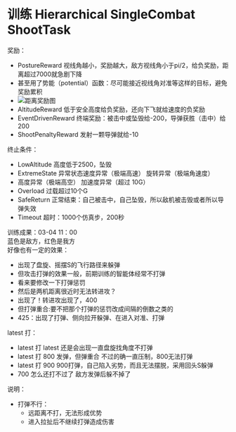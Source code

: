# 训练 Hierarchical SingleCombat ShootTask
奖励：
- PostureReward 视线角越小，奖励越大，敌方视线角小于pi/2，给负奖励，距离超过7000就急剧下降
- 甚至用了势能（potential）函数：尽可能接近视线角对准等这样的目标，避免奖励累积
- ![距离奖励图](../ppt/Posture%20reward.png)
- AltitudeReward 低于安全高度给负奖励，还向下飞就给速度的负奖励
- EventDrivenReward 终端奖励：被击中或坠毁给-200，导弹获胜（击中）给200
- ShootPenaltyReward 发射一颗导弹就给-10

终止条件：
* LowAltitude 高度低于2500，坠毁
* ExtremeState 异常状态速度异常（极端高速） 旋转异常（极端角速度）
* 高度异常（极端高空） 加速度异常（超过 10G）
* Overload 过载超过10个G
* SafeReturn 正常结束：自己被击中，自己坠毁，所以敌机被击毁或者所以导弹失效
* Timeout 超时：1000个仿真步，200秒

训练成果：03-04 11：00  
蓝色是敌方，红色是我方   
好像也有一定的效果：
+ 出现了盘旋、摇摆S的飞行路径来躲弹
+ 但攻击打弹的效果一般，前期训练的智能体经常不打弹
+ 看来要修改一下打弹惩罚
+ 然后是两机距离很近时无法转进攻？
+ 出现了！转进攻出现了，400
+ 但打弹重合:要不把那个打弹的惩罚改成间隔的倒数之类的
+ 425：出现了打弹、侧向拉开躲弹、在进入对准、打弹

latest 打：
- latest 打 latest 还是会出现一直盘旋找角度不打弹
- latest 打 800 发弹，但弹重合 不过的确一直压制，800无法打弹
- latest 打 900 900打弹，自己陷入劣势，而且无法摆脱，采用回头S躲弹
- 700 怎么还打不过了 敌方发弹后躲不掉了

说明：
+ 打弹不行：
  + 远距离不打，无法形成优势
  + 进入拉扯后不继续打弹造成伤害